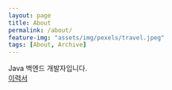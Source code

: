 ```yaml
---
layout: page
title: About
permalink: /about/
feature-img: "assets/img/pexels/travel.jpeg"
tags: [About, Archive]
---
```


Java 백엔드 개발자입니다.   
[이력서](https://www.notion.so/Java-561d631ee61d4e10b349bbf9167a5f9d)
